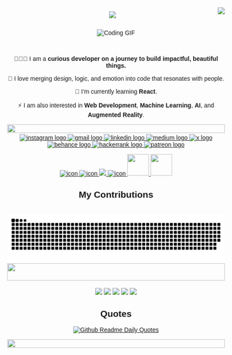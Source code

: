 <div style="font-family: 'Poppins', sans-serif;">

<img align="right" src="https://visitor-badge.laobi.icu/badge?page_id=MSB-io.MSB-io"/>

<h1 align="center">
<img src="https://readme-typing-svg.herokuapp.com/?font=Poppins&weight=600&size=35&center=true&vCenter=true&width=500&height=70&duration=3300&lines=Hello+Everyone!+👋;+I'm+Manthan+Bhosale!;" /></h1>

<p align="center">
  <img src="https://media4.giphy.com/media/v1.Y2lkPTc5MGI3NjExeGxyYjJhNnFyNmEzNXVjd213aTJzaWc5czgwMHR6MTJ5OGdnYnQ5YSZlcD12MV9pbnRlcm5hbF9naWZfYnlfaWQmY3Q9Zw/RDZo7znAdn2u7sAcWH/giphy.gif" alt="Coding GIF">
</p>
<br/>

<div align="center">
 
 🧑🏻‍💻 I am a **curious developer on a journey to build impactful, beautiful things.**
 
 🚀 I love merging design, logic, and emotion into code that resonates with people.

🌱 I’m currently learning **React**.

⚡ I am also interested in **Web Development**, **Machine Learning**, **AI**, and **Augmented Reality**.

</div>

<img src="https://i.imgur.com/dBaSKWF.gif" height="20" width="100%">

<div align="center">
  <a href="https://www.instagram.com/only.msb/" target="_blank">
    <img src="https://img.shields.io/static/v1?message=Instagram&logo=instagram&label=&color=E4405F&logoColor=white&labelColor=&style=for-the-badge" height="31" alt="instagram logo"  />
  </a>
  <a href="https://mail.google.com/mail/?view=cm&fs=1&to=cryptomb2006@gmail.com" target="_blank">
    <img src="https://img.shields.io/static/v1?message=Gmail&logo=gmail&label=&color=D14836&logoColor=white&labelColor=&style=for-the-badge" height="31" alt="gmail logo"  />
  </a>
  <a href="https://www.linkedin.com/in/msb-io" target="_blank">
    <img src="https://img.shields.io/static/v1?message=LinkedIn&logo=linkedin&label=&color=0077B5&logoColor=white&labelColor=&style=for-the-badge" height="31" alt="linkedin logo"  />
  </a>
  <a href="#" target="_blank">
    <img src="https://img.shields.io/static/v1?message=Medium&logo=medium&label=&color=12100E&logoColor=white&labelColor=&style=for-the-badge" height="31" alt="medium logo" />
  </a>
  <a href="https://x.com/Msb_2006" target="_blank">
    <img src="https://img.shields.io/static/v1?message=X&logo=x&label=&color=000000&logoColor=white&labelColor=&style=for-the-badge" height="31" alt="x logo"  />
  </a>
  <a href="#" target="_blank">
    <img src="https://img.shields.io/static/v1?message=Behance&logo=behance&label=&color=1769ff&logoColor=white&labelColor=&style=for-the-badge" height="31" alt="behance logo"  />
  </a>
  <a href="#" target="_blank">
    <img src="https://img.shields.io/static/v1?message=HackerRank&logo=hackerrank&label=&color=2EC866&logoColor=white&labelColor=&style=for-the-badge" height="31" alt="hackerrank logo"  />
  </a>
  <a href="#" target="_blank">
    <img src="https://img.shields.io/static/v1?message=Patreon&logo=patreon&label=&color=F96854&logoColor=white&labelColor=&style=for-the-badge" height="31" alt="patreon logo"  />
  </a>
</div>

<p align="center">
  <a href="https://skillicons.dev">
    <img src="https://techstack-generator.vercel.app/python-icon.svg" alt="icon" width="50" height="50" />
    <img src="https://techstack-generator.vercel.app/cpp-icon.svg" alt="icon" width="60" height="60" />
    <img src="https://skillicons.dev/icons?i=git,github,c,vscode,blender,figma,mysql,typescript,html,css,wordpress&theme=light" />
    <img src="https://sp-ao.shortpixel.ai/client/to_auto,q_lossless,ret_img,w_300,h_300/https://fullsteam.mit.edu/wp-content/uploads/2020/03/ScratchLogo-300x300.png" alt="icon" width="50" height="50" />
    <img src="https://media.licdn.com/dms/image/D5612AQGny7xsSSLQ-A/article-cover_image-shrink_600_2000/0/1699480666080?e=2147483647&v=beta&t=3jmL98hJa2MwOmEPsQZ9t3zAH3CjBLEIL-ugNdJ31tY" width="50" height="50">
    <img src="https://www.appsheet.com/Content/img/material/appsheet_rebrand_logo.svg" width="50" height="50">
  </a>
</p>

<div align="center">
  <h2 style="font-family: 'Poppins', sans-serif; font-weight: 600;"> My Contributions </h2>
  <br>
  <picture>
    <source media="(prefers-color-scheme: dark)" srcset="https://raw.githubusercontent.com/platane/platane/output/github-contribution-grid-snake-dark.svg">
    <source media="(prefers-color-scheme: light)" srcset="https://raw.githubusercontent.com/platane/platane/output/github-contribution-grid-snake.svg">
    <img alt="snake eating my contributions" src="https://raw.githubusercontent.com/platane/platane/output/github-contribution-grid-snake.svg" />
  </picture>

</div>

<img src="https://i.imgur.com/dBaSKWF.gif" height="40" width="100%">

<div align="center">

![](https://github-readme-activity-graph.vercel.app/graph?username=MSB-io&bg_color=ffffff&color=0042aa&line=b88504&point=0061ff&area=true&area_color=f2c33f&hide_border=true)
![](http://github-profile-summary-cards.vercel.app/api/cards/repos-per-language?username=MSB-io&theme=solarized)
![](http://github-profile-summary-cards.vercel.app/api/cards/most-commit-language?username=MSB-io&theme=transparent)
![](http://github-profile-summary-cards.vercel.app/api/cards/stats?username=MSB-io&theme=transparent)
![](http://github-profile-summary-cards.vercel.app/api/cards/productive-time?username=MSB-io&theme=solarized&utcOffset=5.3)

</div>

<div align="center">
  <h2 style="font-family: 'Poppins', sans-serif; font-weight: 600;"> Quotes </h2>

[![Github Readme Daily Quotes](https://readme-daily-quotes.vercel.app/api?theme=vue)](https://github.com/cheehwatang/github-readme-daily-quotes)

</div>
</div>

<img src="https://i.imgur.com/dBaSKWF.gif" height="20" width="100%">
